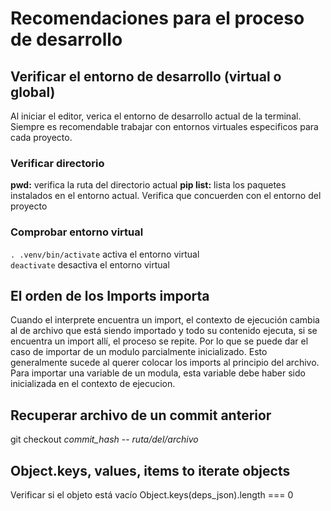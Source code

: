 # Recomendaciones para el proceso de desarrollo

## Verificar el entorno de desarrollo (virtual o global)
Al iniciar el editor, verica el entorno de desarrollo actual de la terminal. Siempre es recomendable trabajar con entornos virtuales especificos para cada proyecto.

### Verificar directorio
**pwd:** verifica la ruta del directorio actual
**pip list:** lista los paquetes instalados en el entorno actual. Verifica que concuerden con el entorno del proyecto

### Comprobar entorno virtual
`. .venv/bin/activate` activa el entorno virtual  
`deactivate` desactiva el entorno virtual  


## El orden de los Imports importa
Cuando el interprete encuentra un import, el contexto de ejecución cambia al de archivo que está siendo importado y todo su contenido ejecuta, si se encuentra un import allí, el proceso se repite. Por lo que se puede dar el caso de importar de un modulo parcialmente inicializado. Esto generalmente sucede al querer colocar los imports al principio del archivo. Para importar una variable de un modula, esta variable debe haber sido inicializada en el contexto de ejecucion.

## Recuperar archivo de un commit anterior
git checkout *commit_hash* -- *ruta/del/archivo*

## Object.keys, values, items to iterate objects
Verificar si el objeto está vacío Object.keys(deps_json).length === 0